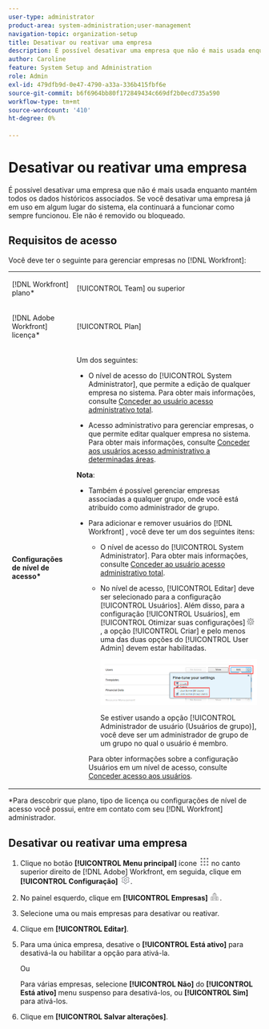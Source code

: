 ```yaml
---
user-type: administrator
product-area: system-administration;user-management
navigation-topic: organization-setup
title: Desativar ou reativar uma empresa
description: É possível desativar uma empresa que não é mais usada enquanto mantém todos os dados históricos associados. Se você desativar uma empresa já em uso em algum lugar do sistema, ela continuará a funcionar como sempre funcionou. Ele não é removido ou bloqueado.
author: Caroline
feature: System Setup and Administration
role: Admin
exl-id: 479dfb9d-0e47-4790-a33a-336b415fbf6e
source-git-commit: b6f6964bb80f172849434c669df2b0ecd735a590
workflow-type: tm+mt
source-wordcount: '410'
ht-degree: 0%

---
```


# Desativar ou reativar uma empresa

É possível desativar uma empresa que não é mais usada enquanto mantém todos os dados históricos associados. Se você desativar uma empresa já em uso em algum lugar do sistema, ela continuará a funcionar como sempre funcionou. Ele não é removido ou bloqueado.

## Requisitos de acesso

Você deve ter o seguinte para gerenciar empresas no [!DNL Workfront]:

<table style="table-layout:auto"> 
 <col data-mc-conditions=""> 
 <col data-mc-conditions=""> 
 <tbody> 
  <tr> 
   <td role="rowheader"> <p>[!DNL Workfront] plano*</p> </td> 
   <td>[!UICONTROL Team] ou superior</td> 
  </tr> 
  <tr> 
   <td role="rowheader"> <p>[!DNL Adobe Workfront] licença*</p> </td> 
   <td>[!UICONTROL Plan]</td> 
  </tr> 
  <tr data-mc-conditions=""> 
   <td role="rowheader"><strong>Configurações de nível de acesso*</strong> </td> 
   <td> <p>Um dos seguintes:</p> 
    <ul> 
     <li> <p>O nível de acesso do [!UICONTROL System Administrator], que permite a edição de qualquer empresa no sistema. Para obter mais informações, consulte <a href="../../../administration-and-setup/add-users/configure-and-grant-access/grant-a-user-full-administrative-access.md" class="MCXref xref">Conceder ao usuário acesso administrativo total</a>. </p> </li> 
     <li> <p>Acesso administrativo para gerenciar empresas, o que permite editar qualquer empresa no sistema. Para obter mais informações, consulte <a href="../../../administration-and-setup/add-users/configure-and-grant-access/grant-users-admin-access-certain-areas.md" class="MCXref xref">Conceder aos usuários acesso administrativo a determinadas áreas</a>.</p> </li> 
    </ul> <p><b>Nota</b>:  
     <ul> 
      <li> <p>Também é possível gerenciar empresas associadas a qualquer grupo, onde você está atribuído como administrador de grupo.</p> </li> 
      <li> <p>Para adicionar e remover usuários do [!DNL Workfront] , você deve ter um dos seguintes itens:</p> 
       <ul> 
        <li> <p>O nível de acesso do [!UICONTROL System Administrator]. Para obter mais informações, consulte <a href="../../../administration-and-setup/add-users/configure-and-grant-access/grant-a-user-full-administrative-access.md" class="MCXref xref">Conceder ao usuário acesso administrativo total</a>. </p> </li> 
        <li> <p>No nível de acesso, [!UICONTROL Editar] deve ser selecionado para a configuração [!UICONTROL Usuários]. Além disso, para a configuração [!UICONTROL Usuários], em [!UICONTROL Otimizar suas configurações] <img src="assets/gear-icon-in-access-levels.png"> , a opção [!UICONTROL Criar] e pelo menos uma das duas opções do [!UICONTROL User Admin] devem estar habilitadas. </p> <p> <img src="assets/access-req-users.png" style="width: 350;height: 101;"> </p> <p>Se estiver usando a opção [!UICONTROL Administrador de usuário (Usuários de grupo)], você deve ser um administrador de grupo de um grupo no qual o usuário é membro.</p> </li> 
       </ul> <p>Para obter informações sobre a configuração Usuários em um nível de acesso, consulte <a href="../../../administration-and-setup/add-users/configure-and-grant-access/grant-access-other-users.md" class="MCXref xref">Conceder acesso aos usuários</a>.</p> </li> 
     </ul> </p> </td> 
  </tr> 
 </tbody> 
</table>

&#42;Para descobrir que plano, tipo de licença ou configurações de nível de acesso você possui, entre em contato com seu [!DNL Workfront] administrador.

## Desativar ou reativar uma empresa

1. Clique no botão **[!UICONTROL Menu principal]** ícone ![](assets/main-menu-icon.png) no canto superior direito de [!DNL Adobe] Workfront, em seguida, clique em **[!UICONTROL Configuração]** ![](assets/gear-icon-settings.png).

1. No painel esquerdo, clique em **[!UICONTROL Empresas]** ![](assets/companies-icon-left-panel.png).

1. Selecione uma ou mais empresas para desativar ou reativar.
1. Clique em **[!UICONTROL Editar]**.
1. Para uma única empresa, desative o **[!UICONTROL Está ativo]** para desativá-la ou habilitar a opção para ativá-la.

   Ou

   Para várias empresas, selecione **[!UICONTROL Não]** do **[!UICONTROL Está ativo]** menu suspenso para desativá-los, ou **[!UICONTROL Sim]** para ativá-los.

1. Clique em **[!UICONTROL Salvar alterações]**.
